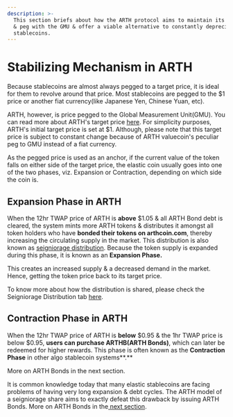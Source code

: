 ```yaml
---
description: >-
  This section briefs about how the ARTH protocol aims to maintain its stability
  & peg with the GMU & offer a viable alternative to constantly depreciating
  stablecoins.
---
```


# Stabilizing Mechanism in ARTH

Because stablecoins are almost always pegged to a target price, it is ideal for them to revolve around that price. Most stablecoins are pegged to the $1 price or another fiat currency\(like Japanese Yen, Chinese Yuan, etc\). 

ARTH, however, is price pegged to the Global Measurement Unit\(GMU\). You can read more about ARTH's target price [here](../target-price-of-arth/). For simplicity purposes, ARTH's initial target price is set at $1. Although, please note that this target price is subject to constant change because of ARTH valuecoin's peculiar peg to GMU instead of a fiat currency.   
  
As the pegged price is used as an anchor, if the current value of the token falls on either side of the target price, the elastic coin usually goes into one of the two phases, viz. Expansion or Contraction, depending on which side the coin is. 

## **Expansion Phase in ARTH** 

When the 12hr TWAP price of ARTH is **above** $1.05 & all ARTH Bond debt is cleared, the system mints more ARTH tokens & distributes it amongst all token holders who have **bonded their tokens on arthcoin.com**, thereby increasing the circulating supply in the market. This distribution is also known as [seigniorage distribution](https://docs.arthcoin.com/arth-201/expansion-mechanics/seiongrage-distribution). Because the token supply is expanded during this phase, it is known as an **Expansion Phase.**   
  
This creates an increased supply & a decreased demand in the market. Hence, getting the token price back to its target price. 

To know more about how the distribution is shared, please check the Seigniorage Distribution tab [here](https://docs.arthcoin.com/arth-201/expansion-mechanics/seiongrage-distribution).  

## Contraction Phase in ARTH 

When the 12hr TWAP price of ARTH is **below** $0.95 & the 1hr TWAP price is below $0.95, **users can purchase ARTHB\(ARTH Bonds\)**, which can later be redeemed for higher rewards. This phase is often known as the **Contraction Phase** in other algo stablecoin systems**.** 

More on ARTH Bonds in the next section.   
  
It is common knowledge today that many elastic stablecoins are facing problems of having very long expansion & debt cycles. The ARTH model of a seigniorage share aims to exactly defeat this drawback by issuing ARTH Bonds. More on ARTH Bonds in the[ next section](arth-bonds.md).   

